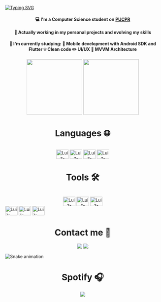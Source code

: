 

[![Typing SVG](https://readme-typing-svg.herokuapp.com?color=0996F7&size=25&center=true&vCenter=true&width=1000&lines=%3C+Hi!+I'm+Luiz%2C+welcome+%F0%9F%96%96%F0%9F%8F%BC!+%2F%3E)](https://git.io/typing-svg)

<div align='center'>
   <h4>💻 I'm a Computer Science student on <a href="https://www.pucpr.br/">PUCPR</a></h4>
   <h4>💼 Actually working in my personal projects and evolving my skills</h4>
</div>

<div align='center'>
   <h4>📖 I'm currently studying:
      📱 Mobile development with Android SDK and Flutter
      💡 Clean code
      ✏️ UI/UX 
      📶 MVVM Architecture
   </h4>   
</div>

<p align="center">
  <img height="180em" src="https://github-readme-stats-zuilinho.vercel.app/api?username=Zuilinho&show_icons=true&hide_border=true&theme=algolia&include_all_commits=true&count_private=true"/>
  <img height="180em" src="https://github-readme-stats-zuilinho.vercel.app/api/top-langs/?username=Zuilinho&hide_border=true&layout=compact&langs_count=7&theme=algolia"/>
</p> 

<div align='center'>
   <h1>Languages 🌐 </h1>
</div>
<div align='center'><br>
  <img align="center" alt="Luiz-Kotlin" height="30" width="40" src="https://cdn.jsdelivr.net/gh/devicons/devicon/icons/kotlin/kotlin-original.svg" title="Kotlin">
  <img align="center" alt="Luiz-Dart" height="30" width="40" src="https://cdn.jsdelivr.net/gh/devicons/devicon/icons/dart/dart-original.svg" title="Dart">
  <img align="center" alt="Luiz-Java" height="30" width="40" src="https://cdn.jsdelivr.net/gh/devicons/devicon/icons/java/java-original.svg" title="Java">
  <img align="center" alt="Luiz-Python" height="30" width="40" src="https://cdn.jsdelivr.net/gh/devicons/devicon/icons/python/python-original.svg" title="Python">
</div>
   
<div align='center'>
   <h1>Tools 🛠</h1>
</div>
<div align='center'><br>
  <img align="center" alt="Luiz-Android" height="30" width="40" src="https://cdn.jsdelivr.net/gh/devicons/devicon/icons/android/android-plain.svg" title="Android">
   <img align="center" alt="Luiz-Androidstudio" height="30" width="40" src="https://cdn.jsdelivr.net/gh/devicons/devicon/icons/androidstudio/androidstudio-original.svg" title="Android Studio">
   <img align="center" alt="Luiz-Flutter" height="30" width="40" src="https://cdn.jsdelivr.net/gh/devicons/devicon/icons/flutter/flutter-original.svg" title="Flutter"/>
</div>
  <img align="center" alt="Luiz-Vscode" height="30" width="40" src="https://cdn.jsdelivr.net/gh/devicons/devicon/icons/vscode/vscode-original.svg" title="Vscode">
  <img align="center" alt="Luiz-IntelliJ" height="30" width="40" src="https://cdn.jsdelivr.net/gh/devicons/devicon/icons/intellij/intellij-original.svg" title="IntelliJ">
  <img align="center" alt="Luiz-PostgreSQL" height="30" width="40" src="https://cdn.jsdelivr.net/gh/devicons/devicon/icons/postgresql/postgresql-original.svg" title="PostgreSQL"/>
     
##
<div align='center'>
   <h1> Contact me 📲 </h1>
</div>

<div align='center'>
  <a href="https://www.linkedin.com/in/luiz-henrique-bald%C3%A3o-filho-a89368144/" target="_blank"> <img src="https://img.shields.io/badge/LinkedIn-0077B5?style=for-the-badge&logo=linkedin&logoColor=white" target="_blank"></a>
  <a href = "mailto:luizhbfilho@outlook.com"><img src="https://img.shields.io/badge/Outlook-0078D4?style=for-the-badge&logo=microsoft-outlook&logoColor=white" target="_blank"></a>
</div>

![Snake animation](https://github.com/Zuilinho/Zuilinho/blob/output/github-contribution-grid-snake.svg)

<div align='center'>
   <h1> Spotify 🎧 </h1>
</div>

<p align='center'>
   <img src="https://spotify-now-playing-zuilinho.vercel.app/api/spotify?background_color=0d1117&border_color=0d1117" />
</p>
